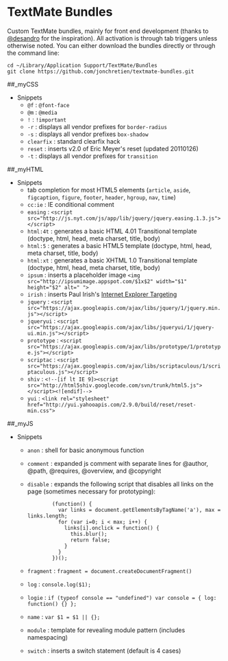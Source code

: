 #  TextMate Bundles

Custom TextMate bundles, mainly for front end development (thanks to [@desandro](https://github.com/desandro) for the inspiration).  All activation is through tab triggers unless otherwise noted. You can either download the bundles directly or through the command line:

	cd ~/Library/Application Support/TextMate/Bundles
	git clone https://github.com/jonchretien/textmate-bundles.git

##_myCSS

+ Snippets
  - `@f` : `@font-face`
  - `@m` : `@media`
  - `!` : `!important`
  - `-r` : displays all vendor prefixes for `border-radius`
  - `-s` : displays all vendor prefixes `box-shadow`
  - `clearfix` : standard clearfix hack
  - `reset` : inserts v2.0 of Eric Meyer's reset (updated 20110126)
  - `-t` : displays all vendor prefixes for `transition`

##_myHTML

+ Snippets
  - tab completion for most HTML5 elements (`article`, `aside`, `figcaption`, `figure`, `footer`, `header`, `hgroup`, `nav`, `time`)
  - `cc:ie` : IE conditional comment
  - `easing` : `<script src="http://js.nyt.com/js/app/lib/jquery/jquery.easing.1.3.js"></script>`
  - `html:4t` : generates a basic HTML 4.01 Transitional template (doctype, html, head, meta charset, title, body)
  - `html:5` : generates a basic HTML5 template (doctype, html, head, meta charset, title, body)
  - `html:xt` : generates a basic XHTML 1.0 Transitional template (doctype, html, head, meta charset, title, body)
  - `ipsum` : inserts a placeholder image `<img src="http://ipsumimage.appspot.com/$1x$2" width="$1" height="$2" alt=" ">`
  - `irish` : inserts Paul Irish's [Internet Explorer Targeting](http://paulirish.com/2008/conditional-stylesheets-vs-css-hacks-answer-neither/)
  - `jquery` : `<script src="https://ajax.googleapis.com/ajax/libs/jquery/1/jquery.min.js"></script>`
  - `jqueryui` : `<script src="https://ajax.googleapis.com/ajax/libs/jqueryui/1/jquery-ui.min.js"></script>`
  - `prototype` : `<script src="https://ajax.googleapis.com/ajax/libs/prototype/1/prototype.js"></script>`
  - `scriptac` : `<script src="https://ajax.googleapis.com/ajax/libs/scriptaculous/1/scriptaculous.js"></script>`
  - `shiv` : `<!--[if lt IE 9]><script src="http://html5shiv.googlecode.com/svn/trunk/html5.js"></script><![endif]-->`
  - `yui` : `<link rel="stylesheet" href="http://yui.yahooapis.com/2.9.0/build/reset/reset-min.css">`

##_myJS

+ Snippets
  - `anon` : shell for basic anonymous function
  - `comment` : expanded js comment with separate lines for @author, @path, @requires, @overview, and @copyright
  - `disable` : expands the following script that disables all links on the page (sometimes necessary for prototyping):

				(function() {
				  var links = document.getElementsByTagName('a'), max = links.length;
				  for (var i=0; i < max; i++) {
				    links[i].onclick = function() {
				      this.blur();
				      return false;
				    }
				  }
				})();
  - `fragment` : `fragment = document.createDocumentFragment()`
  - `log` : `console.log($1);`
  - `logie` : `if (typeof console == "undefined") var console = { log: function() {} };`
  - `name` : `var $1 = $1 || {};`
  - `module` : template for revealing module pattern (includes namespacing)
  - `switch` : inserts a switch statement (default is 4 cases)